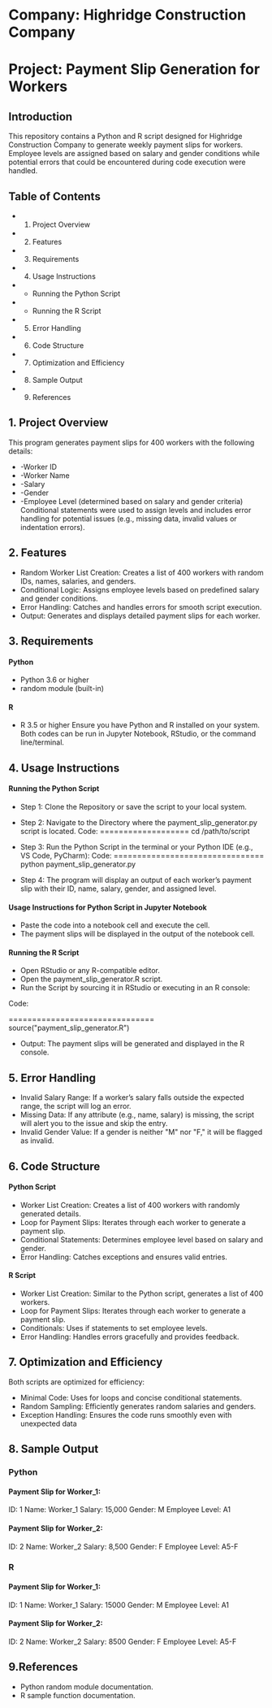 # Company: Highridge Construction Company

# Project: Payment Slip Generation for  Workers

## Introduction

This repository contains a Python and R script designed for Highridge Construction Company to generate weekly payment slips for workers. Employee levels are assigned based on salary and gender conditions while potential errors that could be encountered during code execution were handled.

## Table of Contents
* 1. Project Overview
* 2. Features
* 3. Requirements
* 4. Usage Instructions
*  - Running the Python Script
*  - Running the R Script
* 5. Error Handling
* 6. Code Structure
* 7. Optimization and Efficiency
* 8. Sample Output
* 9. References

## 1. Project Overview
This program generates payment slips for 400 workers with the following details:

* -Worker ID
* -Worker Name
* -Salary
* -Gender
* -Employee Level (determined based on salary and gender criteria)
Conditional statements were used to assign levels and includes error handling for potential issues (e.g., missing data, invalid values or indentation errors).

## 2. Features
* Random Worker List Creation: Creates a list of 400 workers with random IDs, names, salaries, and genders.
* Conditional Logic: Assigns employee levels based on predefined salary and gender conditions.
* Error Handling: Catches and handles errors for smooth script execution.
* Output: Generates and displays detailed payment slips for each worker.

## 3. Requirements
#### Python
* Python 3.6 or higher
* random module (built-in)

#### R
* R 3.5 or higher
Ensure you have Python and R installed on your system. Both codes can be run in Jupyter Notebook, RStudio, or the command line/terminal.

## 4. Usage Instructions
#### Running the Python Script
* Step 1: Clone the Repository or save the script to your local system.
* Step 2: Navigate to the Directory where the payment_slip_generator.py script is located.
Code:
===================
cd /path/to/script

* Step 3: Run the Python Script in the terminal or your Python IDE (e.g., VS Code, PyCharm):
Code:
================================
python payment_slip_generator.py

* Step 4: The program will display an output of each worker’s payment slip with their ID, name, salary, gender, and assigned level.

#### Usage Instructions for Python Script in Jupyter Notebook
* Paste the code into a notebook cell and execute the cell.
* The payment slips will be displayed in the output of the notebook cell.

#### Running the R Script
* Open RStudio or any R-compatible editor.
* Open the payment_slip_generator.R script.
* Run the Script by sourcing it in RStudio or executing in an R console:

Code:

===============================
 source("payment_slip_generator.R")
 
* Output: The payment slips will be generated and displayed in the R console.

## 5. Error Handling
* Invalid Salary Range: If a worker’s salary falls outside the expected range, the script will log an error.
* Missing Data: If any attribute (e.g., name, salary) is missing, the script will alert you to the issue and skip the entry.
* Invalid Gender Value: If a gender is neither "M" nor "F," it will be flagged as invalid.

## 6. Code Structure
#### Python Script
* Worker List Creation: Creates a list of 400 workers with randomly generated details.
* Loop for Payment Slips: Iterates through each worker to generate a payment slip.
* Conditional Statements: Determines employee level based on salary and gender.
* Error Handling: Catches exceptions and ensures valid entries.

#### R Script
* Worker List Creation: Similar to the Python script, generates a list of 400 workers.
* Loop for Payment Slips: Iterates through each worker to generate a payment slip.
* Conditionals: Uses if statements to set employee levels.
* Error Handling: Handles errors gracefully and provides feedback.

## 7. Optimization and Efficiency
Both scripts are optimized for efficiency:
* Minimal Code: Uses for loops and concise conditional statements.
* Random Sampling: Efficiently generates random salaries and genders.
* Exception Handling: Ensures the code runs smoothly even with unexpected data

## 8. Sample Output
### Python
#### Payment Slip for Worker_1:
ID: 1
Name: Worker_1
Salary: 15,000
Gender: M
Employee Level: A1

#### Payment Slip for Worker_2:
ID: 2
Name: Worker_2
Salary: 8,500
Gender: F
Employee Level: A5-F

### R
#### Payment Slip for Worker_1:
ID: 1
Name: Worker_1
Salary: 15000
Gender: M
Employee Level: A1

#### Payment Slip for Worker_2:
ID: 2
Name: Worker_2
Salary: 8500
Gender: F
Employee Level: A5-F

## 9.References
* Python random module documentation.
* R sample function documentation.
